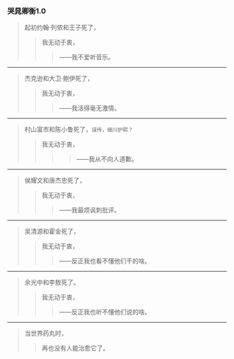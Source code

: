 ### 哭晁卿衡1.0
>起初约翰·列侬和王子死了，
>>我无动于衷，
>>>——我不爱听音乐。
---
>杰克逊和大卫·鲍伊死了，
>>我无动于衷，
>>>——我活得毫无激情。
---
>村山富市和陈小鲁死了，`误传，细川护熙？`
>>我无动于衷，
>>>>——我从不向人道歉。
---
>侯耀文和唐杰忠死了，
>>我无动于衷，
>>>——我最烦讽刺批评。
---
>吴清源和霍金死了，
>>我无动于衷，
>>>——反正我也看不懂他们干的啥。
---
>余光中和李敖死了。
>>我无动于衷，
>>>——反正我也听不懂他们说的啥。
---
>当世界药丸时，
>>再也没有人能治愈它了。